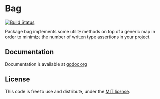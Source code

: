 # Bag

[![Build Status](https://travis-ci.org/marcw/bag.png?branch=master)](https://travis-ci.org/marcw/bag)

Package bag implements some utility methods on top of a generic map in order to minimize the number of written type assertions in your project.

## Documentation

Documentation is available at [godoc.org](http://godoc.org/github.com/marcw/bag)

## License

This code is free to use and distribute, under the [MIT
license](https://github.com/marcw/bag/blob/master/LICENSE).
